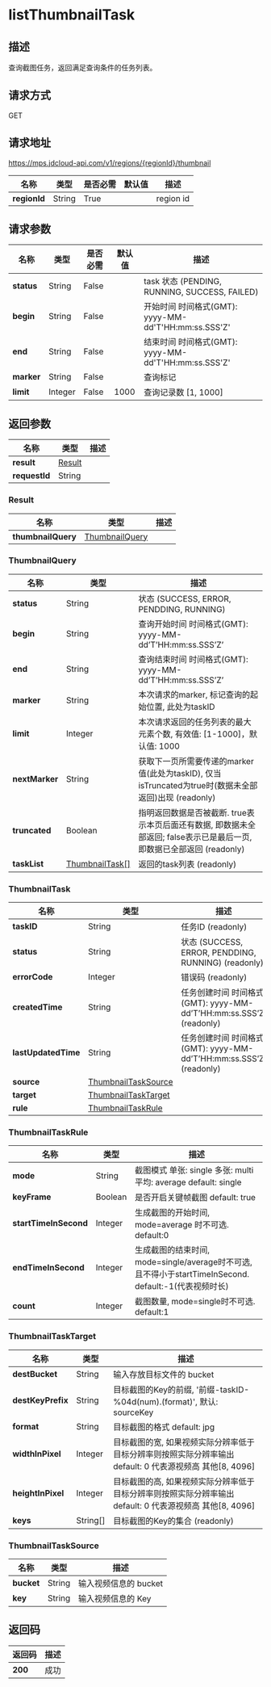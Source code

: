# listThumbnailTask


## 描述
查询截图任务，返回满足查询条件的任务列表。

## 请求方式
GET

## 请求地址
https://mps.jdcloud-api.com/v1/regions/{regionId}/thumbnail

|名称|类型|是否必需|默认值|描述|
|---|---|---|---|---|
|**regionId**|String|True| |region id|

## 请求参数
|名称|类型|是否必需|默认值|描述|
|---|---|---|---|---|
|**status**|String|False| |task 状态 (PENDING, RUNNING, SUCCESS, FAILED)|
|**begin**|String|False| |开始时间 时间格式(GMT): yyyy-MM-dd'T'HH:mm:ss.SSS'Z'|
|**end**|String|False| |结束时间 时间格式(GMT): yyyy-MM-dd'T'HH:mm:ss.SSS'Z'|
|**marker**|String|False| |查询标记|
|**limit**|Integer|False|1000|查询记录数 [1, 1000]|


## 返回参数
|名称|类型|描述|
|---|---|---|
|**result**|[Result](user-content-listthumbnailtask#result)| |
|**requestId**|String| |

### <div id="result">Result</div>
|名称|类型|描述|
|---|---|---|
|**thumbnailQuery**|[ThumbnailQuery](user-content-listthumbnailtask#thumbnailquery)| |
### <div id="thumbnailquery">ThumbnailQuery</div>
|名称|类型|描述|
|---|---|---|
|**status**|String|状态 (SUCCESS, ERROR, PENDDING, RUNNING)|
|**begin**|String|查询开始时间 时间格式(GMT): yyyy-MM-dd’T’HH:mm:ss.SSS’Z’|
|**end**|String|查询结束时间 时间格式(GMT): yyyy-MM-dd’T’HH:mm:ss.SSS’Z’|
|**marker**|String|本次请求的marker, 标记查询的起始位置, 此处为taskID|
|**limit**|Integer|本次请求返回的任务列表的最大元素个数, 有效值: [1-1000]，默认值: 1000|
|**nextMarker**|String|获取下一页所需要传递的marker值(此处为taskID), 仅当isTruncated为true时(数据未全部返回)出现 (readonly)|
|**truncated**|Boolean|指明返回数据是否被截断. true表示本页后面还有数据, 即数据未全部返回; false表示已是最后一页, 即数据已全部返回 (readonly)|
|**taskList**|[ThumbnailTask[]](user-content-listthumbnailtask#thumbnailtask)|返回的task列表 (readonly)|
### <div id="thumbnailtask">ThumbnailTask</div>
|名称|类型|描述|
|---|---|---|
|**taskID**|String|任务ID (readonly)|
|**status**|String|状态 (SUCCESS, ERROR, PENDDING, RUNNING) (readonly)|
|**errorCode**|Integer|错误码 (readonly)|
|**createdTime**|String|任务创建时间 时间格式(GMT): yyyy-MM-dd’T’HH:mm:ss.SSS’Z’  (readonly)|
|**lastUpdatedTime**|String|任务创建时间 时间格式(GMT): yyyy-MM-dd’T’HH:mm:ss.SSS’Z’  (readonly)|
|**source**|[ThumbnailTaskSource](user-content-listthumbnailtask#thumbnailtasksource)| |
|**target**|[ThumbnailTaskTarget](user-content-listthumbnailtask#thumbnailtasktarget)| |
|**rule**|[ThumbnailTaskRule](user-content-listthumbnailtask#thumbnailtaskrule)| |
### <div id="thumbnailtaskrule">ThumbnailTaskRule</div>
|名称|类型|描述|
|---|---|---|
|**mode**|String|截图模式 单张: single 多张: multi 平均: average default: single|
|**keyFrame**|Boolean|是否开启关键帧截图 default: true|
|**startTimeInSecond**|Integer|生成截图的开始时间, mode=average 时不可选. default:0|
|**endTimeInSecond**|Integer|生成截图的结束时间, mode=single/average时不可选, 且不得小于startTimeInSecond. default:-1(代表视频时长)|
|**count**|Integer|截图数量, mode=single时不可选. default:1|
### <div id="thumbnailtasktarget">ThumbnailTaskTarget</div>
|名称|类型|描述|
|---|---|---|
|**destBucket**|String|输入存放目标文件的 bucket|
|**destKeyPrefix**|String|目标截图的Key的前缀, '前缀-taskID-%04d(num).(format)', 默认: sourceKey|
|**format**|String|目标截图的格式 default: jpg|
|**widthInPixel**|Integer|目标截图的宽, 如果视频实际分辨率低于目标分辨率则按照实际分辨率输出 default: 0 代表源视频高 其他[8, 4096]|
|**heightInPixel**|Integer|目标截图的高, 如果视频实际分辨率低于目标分辨率则按照实际分辨率输出 default: 0 代表源视频高 其他[8, 4096]|
|**keys**|String[]|目标截图的Key的集合 (readonly)|
### <div id="thumbnailtasksource">ThumbnailTaskSource</div>
|名称|类型|描述|
|---|---|---|
|**bucket**|String|输入视频信息的 bucket|
|**key**|String|输入视频信息的 Key|

## 返回码
|返回码|描述|
|---|---|
|**200**|成功|

